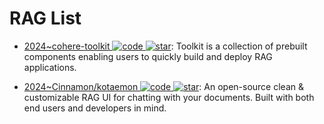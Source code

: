 # RAG List

- [2024~cohere-toolkit ![code](https://ng-tech.icu/assets/code.svg) ![star](https://img.shields.io/github/stars/cohere-ai/cohere-toolkit)](https://github.com/cohere-ai/cohere-toolkit): Toolkit is a collection of prebuilt components enabling users to quickly build and deploy RAG applications.

- [2024~Cinnamon/kotaemon ![code](https://ng-tech.icu/assets/code.svg) ![star](https://img.shields.io/github/stars/Cinnamon/kotaemon)](https://github.com/Cinnamon/kotaemon): An open-source clean & customizable RAG UI for chatting with your documents. Built with both end users and developers in mind.
